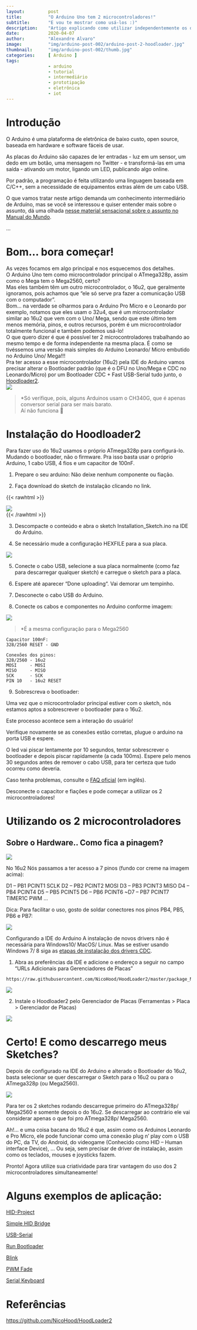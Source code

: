 ```yaml
---
layout:         post 
title:          "O Arduino Uno tem 2 microcontroladores!"
subtitle:       "E vou te mostrar como usá-los :)"
description:    "Artigo explicando como utilizar independentemente os dois microcontroladores que os Arduinos Uno e Mega possuem."
date:           2020-04-07
author:         "Alexandre Alvaro"
image:          "img/arduino-post-002/arduino-post-2-hoodloader.jpg"
thumbnail:      "img/arduino-post-002/thumb.jpg"
categories:     [ Arduino ]
tags:
                - arduino
                - tutorial
                - intermediário
                - prototipação
                - eletrônica
                - iot
---
```


# Introdução
O Arduino é uma plataforma de eletrônica de baixo custo, open source, baseada em hardware e software fáceis de usar.

As placas do Arduino são capazes de ler entradas - luz em um sensor, um dedo em um botão, uma mensagem no Twitter - e transformá-las em uma saída - ativando um motor, ligando um LED, publicando algo online. 

Por padrão, a programação é feita utilizando uma linguagem baseada em C/C++, sem a necessidade de equipamentos extras além de um cabo USB.

O que vamos tratar neste artigo demanda um conhecimento intermediário de Arduíno, mas se você se interessou e quiser entender mais sobre o assunto, dá uma olhada [nesse material sensacional sobre o assunto no Manual do Mundo](https://youtu.be/sv9dDtYnE1g).

...

# Bom… bora começar!

As vezes focamos em algo principal e nos esquecemos dos detalhes.  
O Arduino Uno tem como microcontrolador principal o ATmega328p, assim como o Mega tem o Mega2560, certo?  
Mas eles também têm um outro microcontrolador, o 16u2, que geralmente ignoramos, pois achamos que “ele só serve pra fazer a comunicação USB com o computador”.  
Bom… na verdade se olharmos para o Arduino Pro Micro e o Leonardo por exemplo, notamos que eles usam o 32u4, que é um microcontrolador similar ao 16u2 que vem com o Uno/ Mega, sendo que este último tem menos memória, pinos, e outros recursos, porém é um microcontrolador totalmente funcional e também podemos usá-lo!  
O que quero dizer é que é possível ter 2 microcontroladores trabalhando ao mesmo tempo e de forma independente na mesma placa. É como se tivéssemos uma versão mais simples do Arduino Leonardo/ Micro embutido no Arduino Uno/ Mega!!!  
Pra ter acesso a esse microcontrolador (16u2) pela IDE do Arduino vamos precisar alterar o Bootloader padrão (que é o DFU no Uno/Mega e CDC no Leonardo/Micro) por um Bootloader CDC + Fast USB-Serial tudo junto, o [Hoodloader2](https://github.com/NicoHood/HoodLoader2).  
![](img/arduino-post-002/1.jpg)

>*Só verifique, pois, alguns Arduinos usam o CH340G, que é apenas conversor serial para ser mais barato.  
Aí não funciona 🙁

# Instalação do Hoodloader2

Para fazer uso do 16u2 usamos o próprio ATmega328p para configurá-lo. Mudando o bootloader, não o firmware. Pra isso basta usar o próprio Arduino, 1 cabo USB, 4 fios e um capacitor de 100nF.

1) Prepare o seu arduino: Não deixe nenhum componente ou fiação.

2) Faça download do sketch de instalação clicando no link.

{{< rawhtml >}}
    <div style="width:210px">
       <a href="https://drive.google.com/file/d/1-7QA6vro2y2pgKnfFBE6pauRNGdwlwL6/view?usp=sharing"><img src="img/arduino-post-002/2.png" style="cursor: pointer;" /></a>
    </div>
{{< /rawhtml >}}

3) Descompacte o conteúdo e abra o sketch Installation_Sketch.ino na IDE do Arduino.

4) Se necessário mude a configuração HEXFILE para a sua placa.

![](img/arduino-post-002/3.png)

5) Conecte o cabo USB, selecione a sua placa normalmente (como faz para descarregar qualquer sketch) e carregue o sketch para a placa.

6) Espere até aparecer “Done uploading“. Vai demorar um tempinho.

7) Desconecte o cabo USB do Arduino.

8) Conecte os cabos e componentes no Arduino conforme imagem:

![](img/arduino-post-002/4.jpg)

>*É a mesma configuração para o Mega2560

```
Capacitor 100nF:
328/2560 RESET - GND

Conexões dos pinos:
328/2560 - 16u2
MOSI     - MOSI
MISO     - MISO
SCK      - SCK
PIN 10   - 16u2 RESET
```

9) Sobrescreva o bootloader:

Uma vez que o microcontrolador principal estiver com o sketch, nós estamos aptos a sobrescrever o bootloader para o 16u2.

Este processo acontece sem a interação do usuário!

Verifique novamente se as conexões estão corretas, plugue o arduino na porta USB e espere.

O led vai piscar lentamente por 10 segundos, tentar sobrescrever o bootloader e depois piscar rapidamente (a cada 100ms). Espere pelo menos 30 segundos antes de remover o cabo USB, para ter certeza que tudo ocorreu como deveria.

Caso tenha problemas, consulte o [FAQ oficial](https://github.com/NicoHood/HoodLoader2/wiki/Troubleshoot-FAQ) (em inglês).

Desconecte o capacitor e fiações e pode começar a utilizar os 2 microcontroladores!

# Utilizando os 2 microcontroladores

## Sobre o Hardware.. Como fica a pinagem?

![](img/arduino-post-002/5.jpg)

No 16u2 Nós passamos a ter acesso a 7 pinos (fundo cor creme na imagem acima):

D1 – PB1 PCINT1 SCLK
D2 – PB2 PCINT2 MOSI
D3 – PB3 PCINT3 MISO
D4 – PB4 PCINT4
D5 – PB5 PCINT5
D6 – PB6 PCINT6
~D7 – PB7 PCINT7 TIMER1C PWM
…

Dica: Para facilitar o uso, gosto de soldar conectores nos pinos PB4, PB5, PB6 e PB7:

![](img/arduino-post-002/6.jpg)


Configurando a IDE do Arduino
A instalação de novos drivers não é necessária para Windows10/ MacOS/ Linux. Mas se estiver usando Windows 7/ 8 siga as [etapas de instalação dos drivers CDC](https://github.com/NicoHood/HoodLoader2/wiki/Software-Installation#1-cdc-driver-installation-windows-78-only).

1) Abra as preferências da IDE e adicione o endereço a seguir no campo “URLs Adicionais para Gerenciadores de Placas”

```
https://raw.githubusercontent.com/NicoHood/HoodLoader2/master/package_NicoHood_HoodLoader2_index.json
```

![](img/arduino-post-002/7.png)

2) Instale o Hoodloader2 pelo Gerenciador de Placas (Ferramentas > Placa > Gerenciador de Placas)

![](img/arduino-post-002/8.png)

# Certo! E como descarrego meus Sketches?

Depois de configurado na IDE do Arduino e alterado o Bootloader do 16u2, basta selecionar se quer descarregar o Sketch para o 16u2 ou para o ATmega328p (ou Mega2560).

![](img/arduino-post-002/9.jpg)

Para ter os 2 sketches rodando descarregue primeiro do ATmega328p/ Mega2560 e somente depois o do 16u2. Se descarregar ao contrário ele vai considerar apenas o que foi pro ATmega328p/ Mega2560.

Ah!… e uma coisa bacana do 16u2 é que, assim como os Arduinos Leonardo e Pro Micro, ele pode funcionar como uma conexão plug n’ play com o USB do PC, da TV, do Android, do videogame (Conhecido como HID – Human interface Device), … Ou seja, sem precisar de driver de instalação, assim como os teclados, mouses e joysticks fazem.

Pronto! Agora utilize sua criatividade para tirar vantagem do uso dos 2 microcontroladores simultaneamente!

# Alguns exemplos de aplicação:

[HID-Project](https://github.com/NicoHood/HID)

[Simple HID Bridge](https://github.com/NicoHood/HoodLoader2/tree/master/avr/examples/HID-Bridge)

[USB-Serial](https://github.com/NicoHood/HoodLoader2/blob/master/avr/examples/USB-Serial/USB-Serial.ino)

[Run Bootloader](https://github.com/NicoHood/HoodLoader2/blob/master/avr/examples/RunBootloader/RunBootloader.ino)

[Blink](https://github.com/NicoHood/HoodLoader2/blob/master/avr/examples/Blink/Blink.ino)

[PWM Fade](https://github.com/NicoHood/HoodLoader2/blob/master/avr/examples/PWM_Fade/PWM_Fade.ino)

[Serial Keyboard](https://github.com/NicoHood/HoodLoader2/blob/master/avr/examples/SerialKeyboard/SerialKeyboard.ino)

# Referências

https://github.com/NicoHood/HoodLoader2